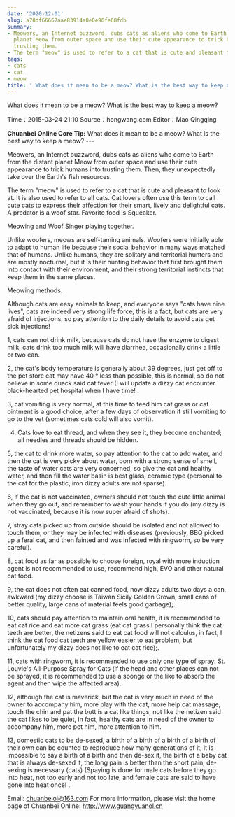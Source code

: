 ```yaml
---
date: '2020-12-01'
slug: a70df66667aae83914a0e0e96fe68fdb
summary:
- Meowers, an Internet buzzword, dubs cats as aliens who come to Earth from the distant
  planet Meow from outer space and use their cute appearance to trick humans into
  trusting them.
- The term "meow" is used to refer to a cat that is cute and pleasant to look at.
tags:
- cats
- cat
- meow
title: ' What does it mean to be a meow? What is the best way to keep a meow? '
---
```


 What does it mean to be a meow? What is the best way to keep a meow?

Time：2015-03-24 21:10 Source：hongwang.com Editor：Mao Qingqing

**Chuanbei Online Core Tip:** What does it mean to be a meow? What is the best way to keep a meow? ---

Meowers, an Internet buzzword, dubs cats as aliens who come to Earth from the distant planet Meow from outer space and use their cute appearance to trick humans into trusting them. Then, they unexpectedly take over the Earth's fish resources.

The term "meow" is used to refer to a cat that is cute and pleasant to look at. It is also used to refer to all cats. Cat lovers often use this term to call cute cats to express their affection for their smart, lively and delightful cats. A predator is a woof star. Favorite food is Squeaker.

Meowing and Woof Singer playing together.

Unlike woofers, meows are self-taming animals. Woofers were initially able to adapt to human life because their social behavior in many ways matched that of humans. Unlike humans, they are solitary and territorial hunters and are mostly nocturnal, but it is their hunting behavior that first brought them into contact with their environment, and their strong territorial instincts that keep them in the same places.

Meowing methods.

Although cats are easy animals to keep, and everyone says "cats have nine lives", cats are indeed very strong life force, this is a fact, but cats are very afraid of injections, so pay attention to the daily details to avoid cats get sick injections!

1, cats can not drink milk, because cats do not have the enzyme to digest milk, cats drink too much milk will have diarrhea, occasionally drink a little or two can.

2, the cat's body temperature is generally about 39 degrees, just get off to the pet store cat may have 40 ° less than possible, this is normal, so do not believe in some quack said cat fever (I will update a dizzy cat encounter black-hearted pet hospital when I have time! .

3, cat vomiting is very normal, at this time to feed him cat grass or cat ointment is a good choice, after a few days of observation if still vomiting to go to the vet (sometimes cats cold will also vomit).

4. Cats love to eat thread, and when they see it, they become enchanted; all needles and threads should be hidden.

5, the cat to drink more water, so pay attention to the cat to add water, and then the cat is very picky about water, born with a strong sense of smell, the taste of water cats are very concerned, so give the cat and healthy water, and then fill the water basin is best glass, ceramic type (personal to the cat for the plastic, iron dizzy adults are not sparse).

6, if the cat is not vaccinated, owners should not touch the cute little animal when they go out, and remember to wash your hands if you do (my dizzy is not vaccinated, because it is now super afraid of shots).

7, stray cats picked up from outside should be isolated and not allowed to touch them, or they may be infected with diseases (previously, BBQ picked up a feral cat, and then fainted and was infected with ringworm, so be very careful).

8, cat food as far as possible to choose foreign, royal with more induction agent is not recommended to use, recommend high, EVO and other natural cat food.

9, the cat does not often eat canned food, now dizzy adults two days a can, awkward (my dizzy choose is Taiwan Sicily Golden Crown, small cans of better quality, large cans of material feels good garbage);.

10, cats should pay attention to maintain oral health, it is recommended to eat cat rice and eat more cat grass (eat cat grass I personally think the cat teeth are better, the netizens said to eat cat food will not calculus, in fact, I think the cat food cat teeth are yellow easier to eat problem, but unfortunately my dizzy does not like to eat cat rice);.

11, cats with ringworm, it is recommended to use only one type of spray: St. Louvie's All-Purpose Spray for Cats (if the head and other places can not be sprayed, it is recommended to use a sponge or the like to absorb the agent and then wipe the affected area).

12, although the cat is maverick, but the cat is very much in need of the owner to accompany him, more play with the cat, more help cat massage, touch the chin and pat the butt is a cat like things, not like the netizen said the cat likes to be quiet, in fact, healthy cats are in need of the owner to accompany him, more pet him, more attention to him.

13, domestic cats to be de-sexed, a birth of a birth of a birth of a birth of their own can be counted to reproduce how many generations of it, it is impossible to say a birth of a birth and then de-sex it, the birth of a baby cat that is always de-sexed it, the long pain is better than the short pain, de-sexing is necessary (cats)
(Spaying is done for male cats before they go into heat, not too early and not too late, and female cats are said to have gone into heat once! .

Email: chuanbeiol@163.com For more information, please visit the home page of Chuanbei Online: http://www.guangyuanol.cn

 
        